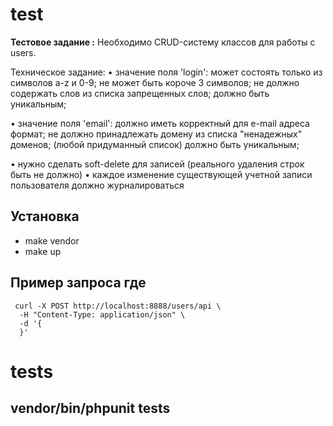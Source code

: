 # test
**Тестовое задание :**
Необходимо CRUD-систему классов для работы с users.

Техническое задание:
• значение поля 'login':
может состоять только из символов a-z и 0-9;
не может быть короче 3 символов;
не должно содержать слов из списка запрещенных слов;
должно быть уникальным;

• значение поля 'email':
должно иметь корректный для e-mail адреса формат;
не должно принадлежать домену из списка "ненадежных" доменов; (любой придуманный список)
должно быть уникальным;

• нужно сделать soft-delete для записей (реального удаления строк быть не должно)
• каждое изменение существующей учетной записи пользователя должно журналироваться



## Установка

- make vendor
- make up


## Пример запроса где 

```
 curl -X POST http://localhost:8888/users/api \
  -H "Content-Type: application/json" \
  -d '{
  }'
```


# tests
## vendor/bin/phpunit tests
